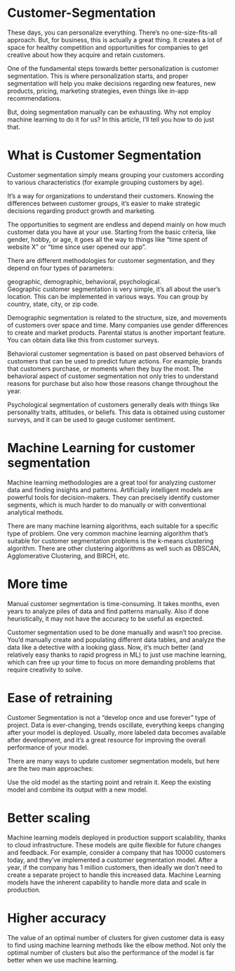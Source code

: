 # Customer-Segmentation

These days, you can personalize everything. There’s no one-size-fits-all approach. But, for business, this is actually a great thing. It creates a lot of space for healthy competition and opportunities for companies to get creative about how they acquire and retain customers.

One of the fundamental steps towards better personalization is customer segmentation. This is where personalization starts, and proper segmentation will help you make decisions regarding new features, new products, pricing, marketing strategies, even things like in-app recommendations.

But, doing segmentation manually can be exhausting. Why not employ machine learning to do it for us? In this article, I’ll tell you how to do just that.

# What is Customer Segmentation

Customer segmentation simply means grouping your customers according to various characteristics (for example grouping customers by age).

It’s a way for organizations to understand their customers. Knowing the differences between customer groups, it’s easier to make strategic decisions regarding product growth and marketing.

The opportunities to segment are endless and depend mainly on how much customer data you have at your use. Starting from the basic criteria, like gender, hobby, or age, it goes all the way to things like “time spent of website X” or “time since user opened our app”. 

There are different methodologies for customer segmentation, and they depend on four types of parameters: 

geographic, 
demographic, 
behavioral,
psychological.  
Geographic customer segmentation is very simple, it’s all about the user’s location. This can be implemented in various ways. You can group by country, state, city, or zip code.

Demographic segmentation is related to the structure, size, and movements of customers over space and time. Many companies use gender differences to create and market products. Parental status is another important feature. You can obtain data like this from customer surveys.

Behavioral customer segmentation is based on past observed behaviors of customers that can be used to predict future actions. For example, brands that customers purchase, or moments when they buy the most. The behavioral aspect of customer segmentation not only tries to understand reasons for purchase but also how those reasons change throughout the year.

Psychological segmentation of customers generally deals with things like personality traits, attitudes, or beliefs. This data is obtained using customer surveys, and it can be used to gauge customer sentiment.

# Machine Learning for customer segmentation

Machine learning methodologies are a great tool for analyzing customer data and finding insights and patterns. Artificially intelligent models are powerful tools for decision-makers. They can precisely identify customer segments, which is much harder to do manually or with conventional analytical methods.

There are many machine learning algorithms, each suitable for a specific type of problem. One very common machine learning algorithm that’s suitable for customer segmentation problems is the k-means clustering algorithm. There are other clustering algorithms as well such as DBSCAN, Agglomerative Clustering, and BIRCH, etc.

# More time
Manual customer segmentation is time-consuming. It takes months, even years to analyze piles of data and find patterns manually.  Also if done heuristically, it may not have the accuracy to be useful as expected.

Customer segmentation used to be done manually and wasn’t too precise. You’d manually create and populating different data tables, and analyze the data like a detective with a looking glass. Now, it’s much better (and relatively easy thanks to rapid progress in ML) to just use machine learning, which can free up your time to focus on more demanding problems that require creativity to solve.

# Ease of retraining
Customer Segmentation is not a “develop once and use forever” type of project. Data is ever-changing, trends oscillate, everything keeps changing after your model is deployed. Usually, more labeled data becomes available after development, and it’s a great resource for improving the overall performance of your model. 

There are many ways to update customer segmentation models, but here are the two main approaches:

Use the old model as the starting point and retrain it.
Keep the existing model and combine its output with a new model.

# Better scaling 
Machine learning models deployed in production support scalability, thanks to cloud infrastructure. These models are quite flexible for future changes and feedback. For example, consider a company that has 10000 customers today, and they’ve implemented a customer segmentation model. After a year, if the company has 1 million customers, then ideally we don’t need to create a separate project to handle this increased data. Machine Learning models have the inherent capability to handle more data and scale in production.

# Higher accuracy
The value of an optimal number of clusters for given customer data is easy to find using machine learning methods like the elbow method. Not only the optimal number of clusters but also the performance of the model is far better when we use machine learning.
